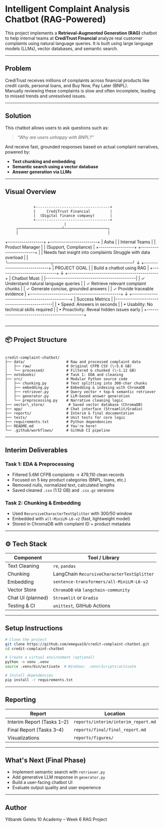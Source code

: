 # Intelligent Complaint Analysis Chatbot (RAG-Powered)

This project implements a **Retrieval-Augmented Generation (RAG)** chatbot to help internal teams at **CrediTrust Financial** analyze real customer complaints using natural language queries. It is built using large language models (LLMs), vector databases, and semantic search.

---

## Problem

CrediTrust receives millions of complaints across financial products like credit cards, personal loans, and Buy Now, Pay Later (BNPL).  
Manually reviewing these complaints is slow and often incomplete, leading to missed trends and unresolved issues.

---

## Solution

This chatbot allows users to ask questions such as:

> _“Why are users unhappy with BNPL?”_

And receive fast, grounded responses based on actual complaint narratives, powered by:

- **Text chunking and embedding**
- **Semantic search using a vector database**
- **Answer generation via LLMs**

---

##  Visual Overview

```

```
                 +----------------------------------+
                 |     CrediTrust Financial         |
                 |  (Digital finance company)       |
                 +----------------------------------+
                               |
         ┌────────────────────┴────────────────────┐
         |                                         |
 +------------------+                   +------------------------+
 |     Asha         |                   |    Internal Teams      |
 |  Product Manager |                   |  (Support, Compliance) |
 +------------------+                   +------------------------+
         |                                         |
 Needs fast insight into complaints        Struggle with data overload
         |                                         |
         └──────────────┬──────────────────────────┘
                        ↓
          +-----------------------------+
          |        PROJECT GOAL         |
          |  Build a chatbot using RAG  |
          +-----------------------------+
                        ↓
    +----------------------------------------------+
    |               Chatbot Must:                  |
    |----------------------------------------------|
    | ✓ Understand natural language queries         |
    | ✓ Retrieve relevant complaint chunks          |
    | ✓ Generate concise, grounded answers          |
    | ✓ Provide traceable evidence                  |
    +----------------------------------------------+
                        ↓
    +----------------------------------------------+
    |              Success Metrics                 |
    |----------------------------------------------|
    | • Speed: Answers in seconds                   |
    | • Usability: No technical skills required     |
    | • Proactivity: Reveal hidden issues early     |
    +----------------------------------------------+
```

```

---

## 📦 Project Structure

```

credit-complaint-chatbot/
├── data/                   # Raw and processed complaint data
│   ├── raw/                # Original CFPB CSV (\~5.6 GB)
│   └── processed/          # Filtered & chunked (\~1.12 GB)
├── notebooks/              # Task 1: EDA and cleaning
├── src/                    # Modular Python source code
│   ├── chunking.py         # Text splitting into 300-char chunks
│   ├── embedding.py        # Embedding & indexing with ChromaDB
│   ├── retriever.py        # Query vector + top-k semantic retriever
│   ├── generator.py        # LLM-based answer generation
│   └── preprocessing.py    # Narrative cleaning logic
├── vector\_store/           # Saved vector database (ChromaDB)
├── app/                    # Chat interface (Streamlit/Gradio)
├── reports/                # Interim & final documentation
├── tests/                  # Unit tests for core logic
├── requirements.txt        # Python dependencies
├── README.md               # You're here!
└── .github/workflows/      # GitHub CI pipeline

````

---

##  Interim Deliverables

### Task 1: EDA & Preprocessing
- Filtered 5.6M CFPB complaints → 479,110 clean records
- Focused on 5 key product categories (BNPL, loans, etc.)
- Removed nulls, normalized text, calculated lengths
- Saved cleaned `.csv` (1.12 GB) and `.csv.gz` versions

### Task 2: Chunking & Embedding
- Used `RecursiveCharacterTextSplitter` with 300/50 window
- Embedded with `all-MiniLM-L6-v2` (fast, lightweight model)
- Stored in ChromaDB with complaint ID + product metadata

---

## ⚙️ Tech Stack

| Component            | Tool / Library                        |
|----------------------|----------------------------------------|
| Text Cleaning        | `re`, `pandas`                         |
| Chunking             | LangChain `RecursiveCharacterTextSplitter` |
| Embedding            | `sentence-transformers/all-MiniLM-L6-v2` |
| Vector Store         | `ChromaDB` via `langchain-community`  |
| Chat UI (planned)    | `Streamlit` or `Gradio`                |
| Testing & CI         | `unittest`, GitHub Actions             |

---

##  Setup Instructions

```bash
# Clone the project
git clone https://github.com/emegua19/credit-complaint-chatbot.git
cd credit-complaint-chatbot

# Create a virtual environment (optional)
python -m venv .venv
source .venv/bin/activate  # Windows: .venv\Scripts\activate

# Install dependencies
pip install -r requirements.txt
````

---

##  Reporting

| Report                     | Location                            |
| -------------------------- | ----------------------------------- |
| Interim Report (Tasks 1–2) | `reports/interim/interim_report.md` |
| Final Report (Tasks 3–4)   | `reports/final/final_report.md`     |
| Visualizations             | `reports/figures/`                  |

---

##  What's Next (Final Phase)

* Implement semantic search with `retriever.py`
* Add generative LLM response in `generator.py`
* Build a user-facing chatbot UI
* Evaluate output quality and user experience

---

## Author

Yitbarek Geletu
10 Academy – Week 6 RAG Project

